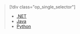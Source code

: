 > [!div class="op_single_selector"]
> * [.NET](../articles/storage/storage-client-side-encryption.md)
> * [Java](../articles/storage/storage-client-side-encryption-java.md)
> * [Python](../articles/storage/storage-client-side-encryption-python.md)
> 
> 



<!--HONumber=Nov16_HO3-->


